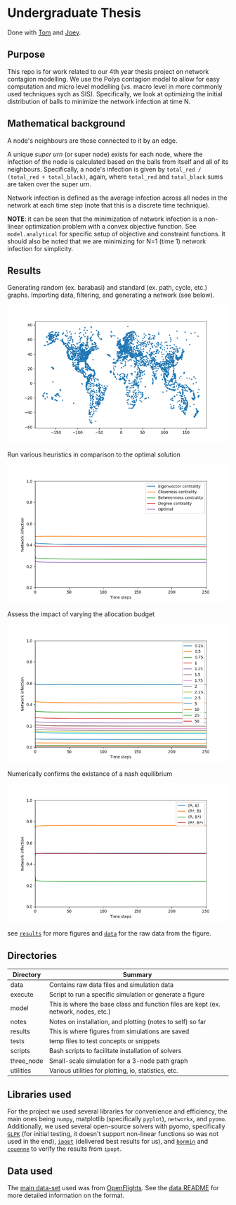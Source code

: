 # Undergraduate Thesis

Done with [Tom](https://github.com/morrisht) and [Joey](https://github.com/joey-blumenstein).

## Purpose

This repo is for work related to our 4th year thesis project on network contagion modelling.
We use the Polya contagion model to allow for easy computation and micro level modelling (vs. macro level in more 
commonly used techniques sych as SIS).
Specifically, we look at optimizing the initial distribution of balls to minimize the network infection at time N.

## Mathematical background

A node's neighbours are those connected to it by an edge.

A unique *super urn* (or super node) exists for each node, where the infection of the node is calculated based on 
the balls from itself and all of its neighbours.
Specifically, a node's infection is given by `total_red / (total_red + total_black)`, again, where 
`total_red` and `total_black` sums are taken over the super urn.

Network infection is defined as the average infection across all nodes in the network at each time step 
(note that this is a discrete time technique).

**NOTE**: it can be seen that the minimization of network infection is a non-linear optimization problem with 
a convex objective function.
See `model.analytical` for specific setup of objective and constraint functions.
It should also be noted that we are minimizing for N=1 (time 1) network infection for simplicity.

## Results

Generating random (ex. barabasi) and standard (ex. path, cycle, etc.) graphs.
Importing data, filtering, and generating a network (see below).

![alt text](results/airport_locations.png)

Run various heuristics in comparison to the optimal solution

![alt text](results/centrality_metrics/uniform_red.png)

Assess the impact of varying the allocation budget

![alt text](results/budget_impact/uniform_red.png)

Numerically confirms the existance of a nash equilibrium

![alt text](results/nash/optimal.png)

see [`results`](results/) for more figures and [`data`](data/) for the raw data from the figure.

## Directories

| **Directory**  | **Summary** |
| ---------- | --- |
| data       | Contains raw data files and simulation data |
| execute    | Script to run a specific simulation or generate a figure |
| model      | This is where the base class and function files are kept (ex. network, nodes, etc.) |
| notes      | Notes on installation, and plotting (notes to self) so far |
| results    | This is where figures from simulations are saved |
| tests      | temp files to test concepts or snippets |
| scripts    | Bash scripts to facilitate installation of solvers |
| three_node | Small-scale simulation for a 3-node path graph |
| utilities  | Various utilities for plotting, io, statistics, etc. |

## Libraries used

For the project we used several libraries for convenience and efficiency, the main ones being `numpy`, 
matplotlib (specifically `pyplot`), `networkx`, and `pyomo`. 
Additionally, we used several open-source solvers with pyomo, specifically [`GLPK`](https://www.gnu.org/software/glpk/) 
(for initial testing, it doesn't support non-linear functions so was not used in the end), 
[`ipopt`](https://projects.coin-or.org/Ipopt) (delivered best results for us), and 
[`bonmin`](https://projects.coin-or.org/Bonmin) and [`couenne`](https://projects.coin-or.org/Couenne) 
to verify the results from `ipopt`.

## Data used

The [main data-set](https://openflights.org/data.html) used was from [OpenFlights](https://openflights.org/).
See the [data README](data/README.md) for more detailed information on the format.

